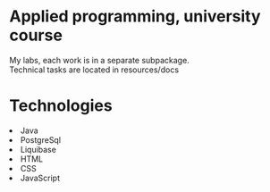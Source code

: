 # Applied programming, university course
My labs, each work is in a separate subpackage.<br />
Technical tasks are located in resources/docs<br />

Technologies
======
<li>Java</li>
<li>PostgreSql</li>
<li>Liquibase</li>
<li>HTML</li>
<li>CSS</li>
<li>JavaScript</li>